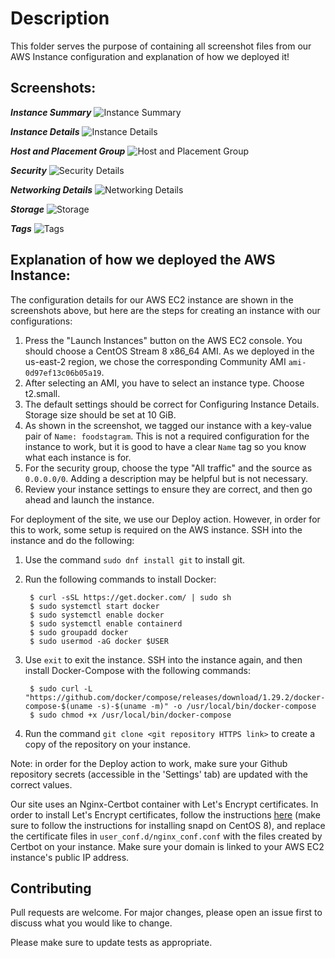 # Description

This folder serves the purpose of containing all screenshot files from our AWS Instance configuration and explanation of how we deployed it!

## Screenshots:

***Instance Summary***
![Instance Summary](https://user-images.githubusercontent.com/63990614/130074561-d60a879b-c0e5-4289-958b-4cd18ad7dd36.jpg)

***Instance Details***
![Instance Details](https://user-images.githubusercontent.com/63990614/130074577-f3bdff45-e0f4-4191-a602-b350a80c90e6.jpg)

***Host and Placement Group***
![Host and Placement Group](https://user-images.githubusercontent.com/63990614/130074579-ae5904a7-d274-47aa-86ac-3b94657ef114.jpg)

***Security***
![Security Details](https://user-images.githubusercontent.com/63990614/130074582-bc73714e-e434-4403-ae11-117e171ba1f9.jpg)

***Networking Details***
![Networking Details](https://user-images.githubusercontent.com/63990614/130074584-c3dc42fb-a73a-44ab-bc75-04989e036d0b.jpg)

***Storage***
![Storage](https://user-images.githubusercontent.com/63990614/130074588-97d83905-c0af-42ff-83c4-070c4e0dccf1.jpg)

***Tags***
![Tags](https://user-images.githubusercontent.com/63990614/130074590-04532786-f349-41d8-91c0-6176decd3046.jpg)


## Explanation of how we deployed the AWS Instance:

The configuration details for our AWS EC2 instance are shown in the screenshots above, but here are the steps for creating an instance with our configurations: 
1. Press the "Launch Instances" button on the AWS EC2 console. You should choose a CentOS Stream 8 x86_64 AMI. As we deployed in the us-east-2 region, we chose the corresponding Community AMI `ami-0d97ef13c06b05a19`. 
2. After selecting an AMI, you have to select an instance type. Choose t2.small.
3. The default settings should be correct for Configuring Instance Details. Storage size should be set at 10 GiB. 
4. As shown in the screenshot, we tagged our instance with a key-value pair of `Name: foodstagram`. This is not a required configuration for the instance to work, but it is good to have a clear `Name` tag so you know what each instance is for. 
5. For the security group, choose the type "All traffic" and the source as `0.0.0.0/0`. Adding a description may be helpful but is not necessary. 
6. Review your instance settings to ensure they are correct, and then go ahead and launch the instance. 

For deployment of the site, we use our Deploy action. However, in order for this to work, some setup is required on the AWS instance. SSH into the instance and do the following: 
1. Use the command `sudo dnf install git` to install git. 
2. Run the following commands to install Docker: 

        $ curl -sSL https://get.docker.com/ | sudo sh
        $ sudo systemctl start docker
        $ sudo systemctl enable docker
        $ sudo systemctl enable containerd
        $ sudo groupadd docker
        $ sudo usermod -aG docker $USER

3. Use `exit` to exit the instance. SSH into the instance again, and then install Docker-Compose with the following commands: 

        $ sudo curl -L "https://github.com/docker/compose/releases/download/1.29.2/docker-compose-$(uname -s)-$(uname -m)" -o /usr/local/bin/docker-compose
        $ sudo chmod +x /usr/local/bin/docker-compose

4. Run the command `git clone <git repository HTTPS link>` to create a copy of the repository on your instance. 

Note: in order for the Deploy action to work, make sure your Github repository secrets (accessible in the 'Settings' tab) are updated with the correct values.

Our site uses an Nginx-Certbot container with Let's Encrypt certificates. In order to install Let's Encrypt certificates, follow the instructions [here](https://certbot.eff.org/lets-encrypt/centosrhel8-nginx) (make sure to follow the instructions for installing snapd on CentOS 8), and replace the certificate files in `user_conf.d/nginx_conf.conf` with the files created by Certbot on your instance. Make sure your domain is linked to your AWS EC2 instance's public IP address.  


## Contributing

Pull requests are welcome. For major changes, please open an issue first to discuss what you would like to change.

Please make sure to update tests as appropriate.
